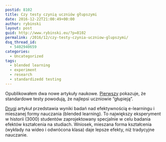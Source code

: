 ```yaml
---
postid: 8102
title: Czy testy czynią uczniów głupszymi
date: 2016-12-22T21:00:49+00:00
author: rybinski
layout: post
guid: http://www.rybinski.eu/?p=8102
permalink: /2016/12/czy-testy-czynia-uczniow-glupszymi/
dsq_thread_id:
  - 5402940659
categories:
  - Uncategorized
tags:
  - blended learning
  - experiment
  - research
  - standardizedd testing
---
```

Opublikowałem dwa nowe artykuły naukowe. [Pierwszy](https://papers.ssrn.com/sol3/papers.cfm?abstract_id=2888796) pokazuje, że standardowe testy powodują, że najlepsi uczniowie “głupieją”.

[Drugi](https://papers.ssrn.com/sol3/papers.cfm?abstract_id=2888798) artykuł przedstawia wyniki badań nad efektywnością e-learningu i mieszanej formy nauczania (blended learning). To największy eksperyment w historii (3000) studentów zaprojektowany specjalnie w celu badania efektów kształcenia na studiach. Wniosek, mieszana forma kształcenia (wykłady na wideo i odwrócona klasa) daje lepsze efekty, niż tradycyjne nauczanie.
